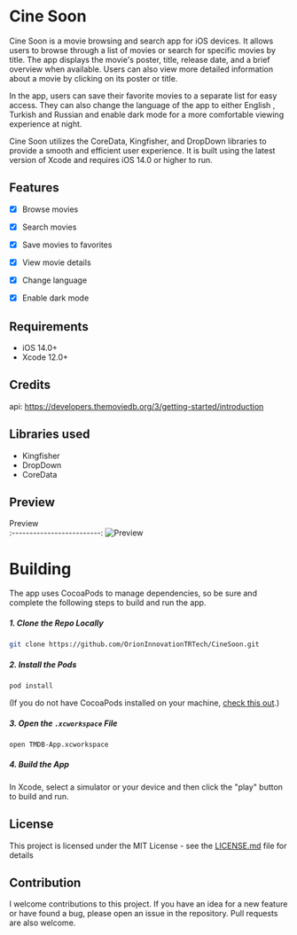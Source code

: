 # Cine Soon

Cine Soon is a movie browsing and search app for iOS devices. It allows users to browse through a list of movies or search for specific movies by title. The app displays the movie's poster, title, release date, and a brief overview when available. Users can also view more detailed information about a movie by clicking on its poster or title.

In the app, users can save their favorite movies to a separate list for easy access. They can also change the language of the app to either English , Turkish and Russian and enable dark mode for a more comfortable viewing experience at night.

Cine Soon utilizes the CoreData, Kingfisher, and DropDown libraries to provide a smooth and efficient user experience. It is built using the latest version of Xcode and requires iOS 14.0 or higher to run.

## Features


- [x] Browse movies
- [x] Search movies
- [x] Save movies to favorites
- [x] View movie details
- [x] Change language
- [x] Enable dark mode


## Requirements

- iOS 14.0+
- Xcode 12.0+

## Credits

api: https://developers.themoviedb.org/3/getting-started/introduction


## Libraries used

- Kingfisher
- DropDown
- CoreData


## Preview

Preview  
:-------------------------: 
![Preview](https://user-images.githubusercontent.com/44553346/210789701-4058b526-d6e6-488a-863a-e34a881a6793.gif)

# Building

The app uses CocoaPods to manage dependencies, so be sure and complete the following steps to build and run the app.

##### 1. Clone the Repo Locally
```Bash
git clone https://github.com/OrionInnovationTRTech/CineSoon.git
```
##### 2. Install the Pods
```Bash
pod install
```
(If you do not have CocoaPods installed on your machine, [check this out](https://cocoapods.org/#install).)

##### 3. Open the `.xcworkspace` File
```Bash
open TMDB-App.xcworkspace
```
##### 4. Build the App
In Xcode, select a simulator or your device and then click the "play" button to build and run.


## License

This project is licensed under the MIT License - see the [LICENSE.md](LICENSE.md) file for details

## Contribution
I welcome contributions to this project. If you have an idea for a new feature or have found a bug, please open an issue in the repository. Pull requests are also welcome.